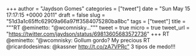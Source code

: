 
+++
author = "Jaydson Gomes"
categories = ["tweet"]
date = "Sun May 15 17:17:15 +0000 2011"
draft = false
slug = "51d3a1c65ffc62909a66a97ff3584075280ba8bc"
tags = ["tweet"]
title = """RT @eminetto: “@wcomnisky..."""
tweet = true
micro = true
tweet_url = "https://twitter.com/jaydson/status/69813605683572736"
+++
RT @eminetto: “@wcomnisky: Gollum gordo? My precious RT @ricardodesimas: @kassner http://t.co/zA7VPRc” 3 tipos de medo!!!
